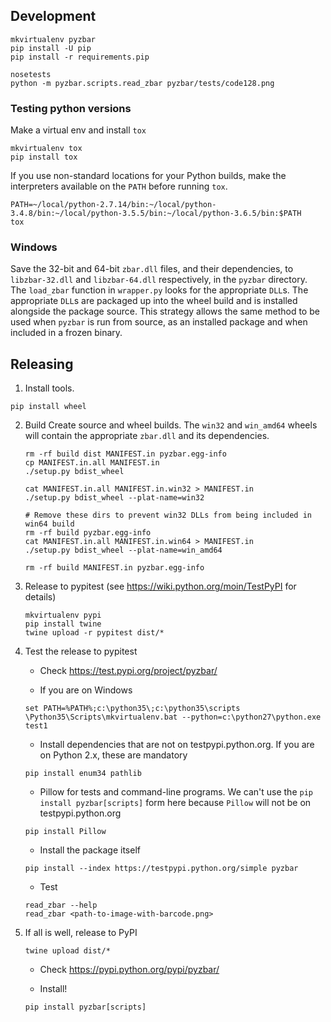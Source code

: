 ## Development

```
mkvirtualenv pyzbar
pip install -U pip
pip install -r requirements.pip

nosetests
python -m pyzbar.scripts.read_zbar pyzbar/tests/code128.png
```

### Testing python versions

Make a virtual env and install `tox`

```
mkvirtualenv tox
pip install tox
```

If you use non-standard locations for your Python builds, make the interpreters available on the `PATH` before running `tox`.

```
PATH=~/local/python-2.7.14/bin:~/local/python-3.4.8/bin:~/local/python-3.5.5/bin:~/local/python-3.6.5/bin:$PATH
tox
```

### Windows

Save the 32-bit and 64-bit `zbar.dll` files, and their dependencies,
to `libzbar-32.dll` and `libzbar-64.dll` respectively, in the `pyzbar` directory.
The `load_zbar` function in `wrapper.py` looks for the appropriate `DLL`s.
The appropriate `DLL`s are packaged up into the wheel build and is installed
alongside the package source. This strategy allows the same method to be used
when `pyzbar` is run from source, as an installed package and when included in a
frozen binary.

## Releasing

1. Install tools.

```
pip install wheel
```

2. Build
    Create source and wheel builds. The `win32` and `win_amd64` wheels will
    contain the appropriate `zbar.dll` and its dependencies.

    ```
    rm -rf build dist MANIFEST.in pyzbar.egg-info
    cp MANIFEST.in.all MANIFEST.in
    ./setup.py bdist_wheel

    cat MANIFEST.in.all MANIFEST.in.win32 > MANIFEST.in
    ./setup.py bdist_wheel --plat-name=win32

    # Remove these dirs to prevent win32 DLLs from being included in win64 build
    rm -rf build pyzbar.egg-info
    cat MANIFEST.in.all MANIFEST.in.win64 > MANIFEST.in
    ./setup.py bdist_wheel --plat-name=win_amd64

    rm -rf build MANIFEST.in pyzbar.egg-info
    ```

3. Release to pypitest (see https://wiki.python.org/moin/TestPyPI for details)

    ```
    mkvirtualenv pypi
    pip install twine
    twine upload -r pypitest dist/*
    ```

4. Test the release to pypitest

    * Check https://test.pypi.org/project/pyzbar/

    * If you are on Windows

    ```
    set PATH=%PATH%;c:\python35\;c:\python35\scripts
    \Python35\Scripts\mkvirtualenv.bat --python=c:\python27\python.exe test1
    ```

    * Install dependencies that are not on testpypi.python.org.
    If you are on Python 2.x, these are mandatory

    ```
    pip install enum34 pathlib
    ```

    * Pillow for tests and command-line programs. We can't use the
    `pip install pyzbar[scripts]` form here because `Pillow` will not be
    on testpypi.python.org

    ```
    pip install Pillow
    ```

    * Install the package itself

    ```
    pip install --index https://testpypi.python.org/simple pyzbar
    ```

    * Test

    ```
    read_zbar --help
    read_zbar <path-to-image-with-barcode.png>
    ```

5. If all is well, release to PyPI

    ```
    twine upload dist/*
    ```

    * Check https://pypi.python.org/pypi/pyzbar/

    * Install!

    ```
    pip install pyzbar[scripts]
    ```
